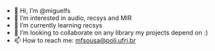 - 👋 Hi, I’m @miguelfs
- 👀 I’m interested in audio, recsys and MIR
- 🌱 I’m currently learning recsys
- 💞️ I’m looking to collaborate on any library my projects depend on :)
- 📫 How to reach me: mfsousa@poli.ufrj.br

<!---
miguelfs/miguelfs is a ✨ special ✨ repository because its `README.md` (this file) appears on your GitHub profile.
You can click the Preview link to take a look at your changes.
--->
